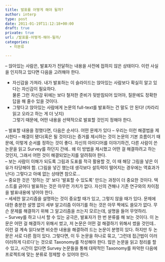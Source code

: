 ```yaml
---
title: 발표를 어떻게 해야 될까?
author: interp
type: post
date: 2011-01-19T11:12:18+00:00
draft: true
private: true
url: /발표를-어떻게-해야-될까/
categories:
  - 미분류

---
```

<div>
  &#8211; 앉아있는 사람은, 발표자가 전달하는 내용을 사전에 접하지 않은 상태이다. 이런 사실을 인지하고 있다면 다음을 고려해야 한다.
</div>

<div>
  <ul style="list-style-type: square; ">
    <li>
      자신감을 가져라. 내가 발표하는 이 슬라이드는 앉아있는 사람보다 확실히 알고 있다는 자신감이 필요하다.<br /> 물론 그런 자신감 뒤에는 보다 철저한 준비가 뒷받침되어 있어야, 질문에도 정확한 답을 해 줄수 있을 것이다.
    </li>
    <li>
      그렇다고 앉아있는 사람에게 논문의 full-text를 발표하는 건 말도 안 된다! (차라리 읽고 오라고 하는 게 더 낫지)<br /> 그렇기 때문에, 어떤 내용을 선택적으로 발표할 것인지 정해야 한다.&nbsp;
    </li>
  </ul>
  
  <div>
  </div>
</div>

<div>
  <div>
    &#8211; 발표할 내용을 정했다면, 다음은 순서다. 어떤 문제가 있다 &#8211; 우리는 이런 해결법을 제시한다 &#8211; 해결이 됐다(혹은 될 것이다)는 증거를 제시하는 것이 논문의 기본 흐름이기 때문에, 이렇게 순서를 정하는 것이 좋다.&nbsp;자신의 아이디어를 이야기하건, 다른 사람이 쓴 논문을 읽고 Survey를 하던지 간에.. 왜 이 방법을 제시했고 어떤 걸 해결하려고 하는 것인지, 그래서 어떤 것이 해결되었는지를 알려줘야 한다.
  </div>
  
  <div>
    &#8211; 보는 사람이 이해가 되도록 그림과 도표를 적극 활용할 것, 이 때 해당 그림을 넣은 이유가 타당해야 함. (그림을 넣긴 했는데 생각보다 설득력이 떨어지는 경우에는 역효과가 난다) 그렇다고 아예 없는 상태면 참으로&#8230;&nbsp;
  </div>
</div>

<div>
  &#8211; 중요한 것은 '정하는 것' 보다 '발표할 수 있도록' 만드는 과정이 더 중요한 것이다. 텍스트를 긁어다 발표하는 것은 아무런 가치가 없다. 자신의 견해나 기존 연구와의 차이점을 발표내용에 넣어야 한다.
</div>

<div>
  &#8211; 세세한 알고리즘을 설명하는 것이 중요할 때가 있고, 그렇지 않을 때가 있다. 문제에 대한 충분한 설명 없이 세부 알고리즘 이야기를 하는 것은 아무 짝에도 쓸모가 없다. 무슨 문제를 해결하기 위해 그 알고리즘을 쓰는지 모르는데, 설명을 들어 무엇하리.
</div>

<div>
  &#8211; Survey를 하고 나서 할 수 있는 궁극은, 발표자가 한 번 분류를 해 보는 것이다. 이 논문은 어떤 걸 해결하기 위해서 썼고, 저 논문은 어떤 걸 해결하기 위해서 썼을 것인데.. 이런 걸 계속 읽다보면 비슷한 내용을 해결하려 드는 논문이 분명히 있다. 하지만 두 논문은 서로 다른 점이 있다. 그렇다면, 이 두 논문을 하나로 묶고, '그런데 접근법이 이러이러하게 다르다'는 것으로 Taxonomy를 작성해야 한다. 많은 논문을 읽고 정리를 할 수 있고, 시간이 없다면 Survey 논문들을 통해 대략적인 Taxonomy를 파악한 다음에 프로젝트에 맞는 분류로 정제할 수 있어야 한다.
</div>

<div>
</div>

<div>
</div>

<div>
</div>